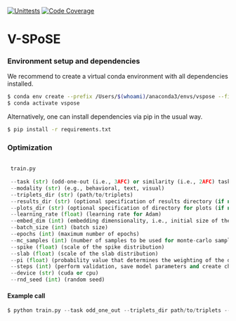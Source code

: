 [![Unittests](https://github.com/ViCCo-Group/VSPoSE/actions/workflows/python-package.yml/badge.svg)](https://github.com/ViCCo-Group/VSPoSE/actions/workflows/python-package.yml)
[![Code Coverage](https://codecov.io/gh/ViCCo-Group/VSPoSE/branch/main/graph/badge.svg?token=0RKlKIYtbd)](https://github.com/ViCCo-Group/VSPoSE/actions/workflows/coverage.yml)

# V-SPoSE

### Environment setup and dependencies

We recommend to create a virtual conda environment with all dependencies installed.

```bash
$ conda env create --prefix /Users/$(whoami)/anaconda3/envs/vspose --file envs/environment.yml
$ conda activate vspose
```

Alternatively, one can install dependencies via pip in the usual way.

```bash
$ pip install -r requirements.txt
```

### Optimization

```python
 
 train.py
  
 --task (str) (odd-one-out (i.e., 3AFC) or similarity (i.e., 2AFC) task)
 --modality (str) (e.g., behavioral, text, visual)
 --triplets_dir (str) (path/to/triplets)
 --results_dir (str) (optional specification of results directory (if not provided will resort to ./results/modality/version/dim/lambda/seed/))
 --plots_dir (str) (optional specification of directory for plots (if not provided will resort to ./plots/modality/version/dim/lambda/seed/)
 --learning_rate (float) (learning rate for Adam)
 --embed_dim (int) (embedding dimensionality, i.e., initial size of the latent space)
 --batch_size (int) (batch size)
 --epochs (int) (maximum number of epochs)
 --mc_samples (int) (number of samples to be used for monte-carlo sampling)
 --spike (float) (scale of the spike distribution)
 --slab (float) (scale of the slab distribution)
 --pi (float) (probability value that determines the weighting of the distributions; the higher this value, the sparser the solution)
 --steps (int) (perform validation, save model parameters and create checkpoints every <steps> epochs)
 --device (str) (cuda or cpu)
 --rnd_seed (int) (random seed)
 ```

#### Example call

```python
$ python train.py --task odd_one_out --triplets_dir path/to/triplets --results_dir ./results --plots_dir ./plots --learning_rate 0.001 --embed_dim 100 --batch_size 128 --epochs 1000 --mc_samples 20 --spike 0.1 --slab 1.0 --pi 0.5 --steps 50 --device cuda --rnd_seed 42
```

